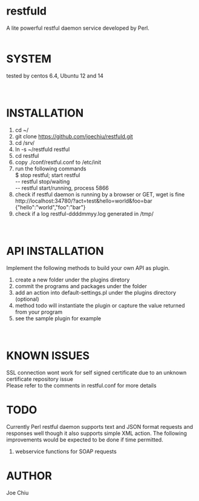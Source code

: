 # restfuld<br>
A lite powerful restful daemon service developed by Perl. <br>
<br>
# SYSTEM<br>
tested by centos 6.4, Ubuntu 12 and 14<br>
<br><br>
# INSTALLATION<br>
1. cd ~/
2. git clone https://github.com/joechiu/restfuld.git
3. cd /srv/
4. ln -s ~/restfuld restful
5. cd restful
6. copy ./conf/restful.conf to /etc/init<br>
7. run the following commands<br>
$ stop restful; start restful<br>
-- restful stop/waiting<br>
-- restful start/running, process 5866<br>
8. check if restful daemon is running by a browser or GET, wget is fine<br>
http://localhost:34780/?act=test&hello=world&foo=bar<br>
{"hello":"world","foo":"bar"}<br>
9. check if a log restful-ddddmmyy.log generated in /tmp/<br>
<br><br>

# API INSTALLATION
Implement the following methods to build your own API as plugin.<br>
1. create a new folder under the plugins diretory<br>
2. commit the programs and packages under the folder<br>
3. add an action into default-settings.pl under the plugins directory (optional)<br>
4. method todo will instantiate the plugin or capture the value returned from your program<br>
5. see the sample plugin for example<br>
<br><br>

# KNOWN ISSUES<br>
SSL connection wont work for self signed certificate due to an unknown certificate repository issue<br>
Please refer to the comments in restful.conf for more details<br>

# TODO<br>
Currently Perl restful daemon supports text and JSON format requests and responses well though it also supports simple XML action. The following improvements would be expected to be done if time permitted. <br>

1. webservice functions for SOAP requests<br>

# AUTHOR
Joe Chiu

